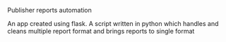 Publisher reports automation

An app created using flask.
A script written in python which handles and cleans multiple report format and brings reports to single format
